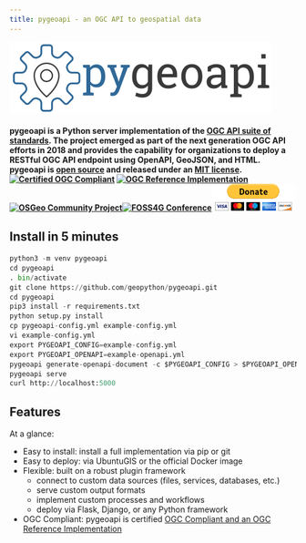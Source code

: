 ```yaml
---
title: pygeoapi - an OGC API to geospatial data
---
```


![pygeoapi logo](img/pygeoapi-logo.png "pygeoapi logo")

<h4>pygeoapi is a Python server implementation of the <a href="http://ogcapi.org">OGC API suite of standards</a>. The project emerged as part of the next generation OGC API efforts in 2018 and provides the capability for organizations to deploy a RESTful OGC API endpoint using OpenAPI, GeoJSON, and HTML. pygeoapi is <a href="https://opensource.org">open source</a> and released under an <a href="https://github.com/geopython/pygeoapi/blob/master/LICENSE.md">MIT license</a>.

<br/>
<a title="Certified OGC Compliant" href="https://www.opengeospatial.org/resource/products/details/?pid=1606"><img alt="Certified OGC Compliant" src="https://portal.opengeospatial.org/public_ogc/compliance/Certified_OGC_Compliant_Logo_Web.gif" width="164" height="64"/></a> <a title="OGC Reference Implementation" href="https://www.opengeospatial.org/resource/products/details/?pid=1606"><img alt="OGC Reference Implementation" src="https://portal.opengeospatial.org/public_ogc/compliance/badge.php?s=ogcapi-features-1%201.0&r=1)" width="164" height="64"/></a> <a title="OSGeo Community Project" href="https://www.osgeo.org/projects/pygeoapi"><img alt="OSGeo Community Project" src="https://raw.githubusercontent.com/OSGeo/osgeo/master/incubation/community/OSGeo_community.png" width="164" height="64"/></a><a title="FOSS4G Conference" href="https://2020.foss4g.org"><img alt="FOSS4G Conference" width="145" height="45" src="https://2020.foss4g.org/wp-content/uploads/2019/12/FOS_HeaderLogo_1x.png"/></a><a href="https://github.com/geopython/pygeoapi/wiki/Sponsorship"><img alt="Sponsorship" width="147" height="47" src="img/btn_donateCC_LG.gif"/></a>

</h4>


## Install in 5 minutes
```python
python3 -m venv pygeoapi
cd pygeoapi
. bin/activate
git clone https://github.com/geopython/pygeoapi.git
cd pygeoapi
pip3 install -r requirements.txt
python setup.py install
cp pygeoapi-config.yml example-config.yml
vi example-config.yml
export PYGEOAPI_CONFIG=example-config.yml
export PYGEOAPI_OPENAPI=example-openapi.yml
pygeoapi generate-openapi-document -c $PYGEOAPI_CONFIG > $PYGEOAPI_OPENAPI
pygeoapi serve
curl http://localhost:5000
```

## Features

At a glance:

- Easy to install: install a full implementation via pip or git
- Easy to deploy: via UbuntuGIS or the official Docker image
- Flexible: built on a robust plugin framework
    - connect to custom data sources (files, services, databases, etc.)
    - serve custom output formats
    - implement custom processes and workflows
    - deploy via Flask, Django, or any Python framework
- OGC Compliant: pygeoapi is certified [OGC Compliant and an OGC Reference Implementation](https://www.opengeospatial.org/resource/products/details/?pid=1606)
